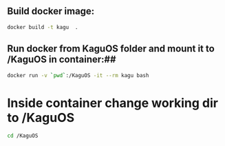 ## Build docker image: ##
```bash
docker build -t kagu  .
```

## Run docker from KaguOS folder and mount it to /KaguOS in container:##
```bash
docker run -v `pwd`:/KaguOS -it --rm kagu bash
```
# Inside container change working dir to /KaguOS
```bash
cd /KaguOS
```
